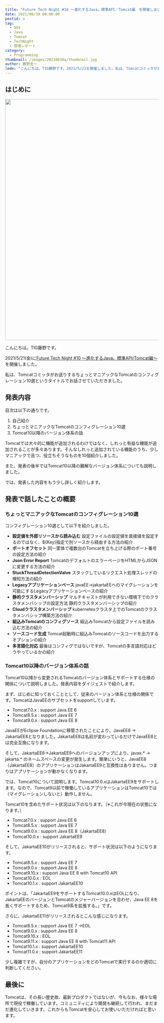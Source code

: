 ```yaml
---
title: "Future Tech Night #10 ～進化するJava。標準API／Tomcat編　を開催しました"
date: 2021/06/30 00:00:00
postid: a
tag:
  - OSS
  - Java
  - Tomcat
  - TechNight
  - 登壇レポート
category:
  - Programming
thumbnail: /images/20210630a/thumbnail.jpg
author: 藤野圭一
lede: "こんにちは。TIG藤野です。2021/5/21を開催しました。私は、Tomcatコミッタがお送りするちょっとマニアックなTomcatのコンフィグレーション10選というタイトルでお話させていただきました。"
---
```

## はじめに

<img src="/images/20210630a/cat-3937880_1280.jpg" alt="" width="1280" height="790">

こんにちは。TIG藤野です。

2021/5/21(金)に[Future Tech Night #10 ～進化するJava。標準API/Tomcat編～](https://future.connpass.com/event/211765/)を開催しました。

私は、Tomcatコミッタがお送りするちょっとマニアックなTomcatのコンフィグレーション10選というタイトルでお話させていただきました。

## 発表内容
<script async class="speakerdeck-embed" data-id="44d18c9ad91d41cda1732b65917fbb8c" data-ratio="1.77777777777778" src="//speakerdeck.com/assets/embed.js"></script>


目次は以下の通りです。

 1. 自己紹介
 2. ちょっとマニアックなTomcatのコンフィグレーション10選
 3. Tomcat10以降のバージョン体系の話

Tomcatでは大々的に機能が追加されるわけではなく、しれっと有益な機能が追加されることが多々あります。そんなしれっと追加されている機能のうち、少しマニアックで且つ、役立ちそうなものを10個紹介しました。

また、発表の後半ではTomcat10以降の難解なバージョン体系についても説明しました。

では、発表した内容をもう少し詳しく紹介します。

## 発表で話したことの概要
### ちょっとマニアックなTomcatのコンフィグレーション10選
コンフィグレーション10選として以下を紹介しました。

* **設定値を外部リソースから読み込む**
設定ファイルの設定値を直接値を設定するのではなく、${Key}指定で別ソースから経由する方法の紹介
* **ポートオフセット**
同一筐体で複数台のTomcatを立ち上げる際のポート番号の設定方法の紹介
* **Json Error Report**
TomcatのデフォルトのエラーページをHTMLからJSONに変更する方法の紹介
* **StuckThreadDetectionValve**
スタックしているリクエスト処理スレッドの検知方法の紹介
* **Legacyアプリケーションベース**
javaEE→jakartaEEへのマイグレーションを可能にするLegacyアプリケーションベースの紹介
* **静的クラスタメンバーシップ**
マルチキャストが利用できない環境下でのクラスタメンバシップの設定方法
静的クラスタメンバーシップの紹介
* **Cloudクラスタメンバーシップ**
kubernetesクラスタ上でのTomcatのクラスタメンバシップ構築方法の紹介
* **組込みTomcatのコンフィグソース**
組込みTomcatから設定ファイルを読み込む方法の紹介
* **ソースコード生成**
Tomcat起動時に組込みTomcatのソースコードを出力するオプションの紹介
* **多言語化対応**
最後はコンフィグではないですが、Tomcatの多言語対応はどうやっているかの紹介

### Tomcat10以降のバージョン体系の話
Tomcat10以降から変更されるTomcatのバージョン体系とサポートする仕様の関係について説明しました。発表内容をダイジェストで紹介します。

まず、はじめに知っておくこととして、従来のバージョン体系と仕様の関係です。TomcatはJavaEEのサブセットをsupportしています。

* Tomcat7.0.x : support Java EE 6
* Tomcat8.5.x : support Java EE 7
* Tomcat9.0.x : support Java EE 8

JavaEEがEclipse Foundationに移管されたことにより、JavaEE8 → JakartaEE8となりました。JakartaEE8は名前が変わっているだけでJavaEE8とは完全互換になります。

そして、JakartaEE8→JakartaEE9へのバージョンアップにより、javax.* -> jakarta.* のネームスペースの変更が発生します。簡単にいうと、JavaEE8（JakartaEE8）のアプリケーションはJakartaEE9と互換性はありません。つまりはアプリケーションが動かなくなります。

では、Tomcat10について説明します。Tomcat10.0.xはJakartaEE9をサポートします。なので、Tomcat9以前で稼働しているアプリケーションはTomcat10では（マイグレーションしないと）動作しません。

Tomcat10を含めたサポート状況は以下のなります。（※これが今現在の状態になります。）

* Tomcat7.0.x : support Java EE 6
* Tomcat8.5.x : support Java EE 7
* Tomcat9.0.x : support Java EE 8（JakartaEE8）
* Tomcat10.0.x : support JakartaEE9



そして、JakartaEE10がリリースされると、サポート状況は以下のようになります。

* Tomcat8.5.x : support Java EE 7
* Tomcat9.0.x : support Java EE 8
* Tomcat9.10.x : support Java EE 8 with Tomcat10 API
* Tomcat10.0.x : EOL
* Tomcat10.1.x : support JakartaEE10

ポイントは、「JakartaEE9をサポートするTomcat10.0.xはEOLになり、JakartaEEのバージョンとTomcatのメジャーバージョンを合わせ、Java EE 8を長くサポートするため、Tomcat9系を拡張する。」です。

さらに、JakartaEE11がリリースされるとこんな感じになります。

* Tomcat8.5.x : support Java EE 7 →EOL
* Tomcat9.0.x : support Java EE 8
* Tomcat9.10.x : EOL
* Tomcat9.11.x : support Java EE 8 with Tomcat11 API
* Tomcat10.1.x : support JakartaEE10
* Tomcat11.0.x : support JakartaEE11

少し複雑ですが、自分のアプリケーションをどのTomcatで実行するのか適切に判断してください。

## 最後に
Tomcatは、その長い歴史故、最新プロダクトではないが、今もなお、様々な場所で現役で稼働しています。コミュニティにより開発も継続して行われ、まだまだ進化していきます。これからもTomcatを安心してお使いいただければと思います。


